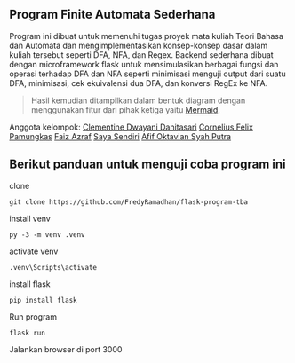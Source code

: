 ## Program Finite Automata Sederhana

Program ini dibuat untuk memenuhi tugas proyek mata kuliah Teori Bahasa dan Automata dan mengimplementasikan konsep-konsep dasar dalam kuliah tersebut seperti DFA, NFA, dan Regex.
Backend sederhana dibuat dengan microframework flask untuk mensimulasikan berbagai fungsi dan operasi terhadap DFA dan NFA seperti minimisasi menguji output dari suatu DFA, minimisasi, cek ekuivalensi dua DFA, dan konversi RegEx ke NFA.

>Hasil kemudian ditampilkan dalam bentuk diagram dengan menggunakan fitur dari pihak ketiga yaitu [Mermaid](https://mermaid.js.org/). 

Anggota kelompok:
[Clementine Dwayani Danitasari](https://github.com/clementinedwayani)
[Cornelius Felix Pamungkas](https://github.com/corneliusfelix12)
[Faiz Azraf](https://github.com/faizazraf05)
[Saya Sendiri](https://github.com/FredyRamadhan)
[Afif Oktavian Syah Putra](https://github.com/Oktava8)

## Berikut panduan untuk menguji coba program ini

clone

    git clone https://github.com/FredyRamadhan/flask-program-tba

install venv

    py -3 -m venv .venv

activate venv
    
    .venv\Scripts\activate

install flask
    
    pip install flask

Run program

    flask run

Jalankan browser di port 3000

